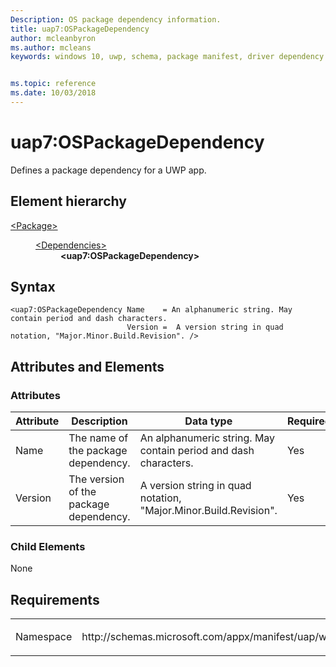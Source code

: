 ```yaml
---
Description: OS package dependency information.
title: uap7:OSPackageDependency
author: mcleanbyron
ms.author: mcleans
keywords: windows 10, uwp, schema, package manifest, driver dependency


ms.topic: reference
ms.date: 10/03/2018
---
```


# uap7:OSPackageDependency
Defines a package dependency for a UWP app.

## Element hierarchy

<dl>
<dt><a href="element-package.md">&lt;Package&gt;</a></dt>
<dd>
<dl>
<dt><a href="element-dependencies.md">&lt;Dependencies&gt;</a></dt>
<dd><b>&lt;uap7:OSPackageDependency&gt;</b></dd>
</dl>
</dd>
</dl>

## Syntax

``` syntax
<uap7:OSPackageDependency Name    = An alphanumeric string. May contain period and dash characters.
                          Version =  A version string in quad notation, "Major.Minor.Build.Revision". />
```

## Attributes and Elements
### Attributes
| Attribute | Description | Data type | Required |
|-----------|-------------|-----------|----------|
| Name      | The name of the package dependency. | An alphanumeric string. May contain period and dash characters. | Yes |
| Version   | The version of the package dependency. | A version string in quad notation, "Major.Minor.Build.Revision". | Yes |

### Child Elements
None


## Requirements

<table>
<colgroup>
<col width="50%" />
<col width="50%" />
</colgroup>
<tbody>
<tr class="odd">
<td><p>Namespace</p></td>
<td><p>http://schemas.microsoft.com/appx/manifest/uap/windows10/7</p></td>
</tr>
</tbody>
</table>
